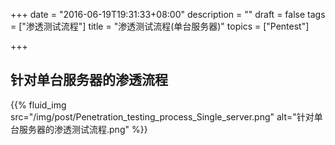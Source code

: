 +++
date = "2016-06-19T19:31:33+08:00"
description = ""
draft = false
tags = ["渗透测试流程"]
title = "渗透测试流程(单台服务器)"
topics = ["Pentest"]

+++

## 针对单台服务器的渗透流程
{{% fluid_img src="/img/post/Penetration_testing_process_Single_server.png" alt="针对单台服务器的渗透测试流程.png" %}}